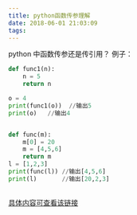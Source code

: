 ```yaml
---
title: python函数传参理解
date: 2018-06-01 21:03:09
tags:
---
```

python 中函数传参还是传引用？
例子：
```python
def func1(n):
    n = 5
    return n

o = 4
print(func1(o))  //输出5
print(o)   //输出4


def func(m):
    m[0] = 20
    m = [4,5,6]
    return m
l = [1,2,3]
print(func(l)) //输出[4,5,6]
print(l)       //输出[20,2,3]
	
```

[具体内容可查看该链接](https://www.cnblogs.com/zhijun/p/6559983.html)